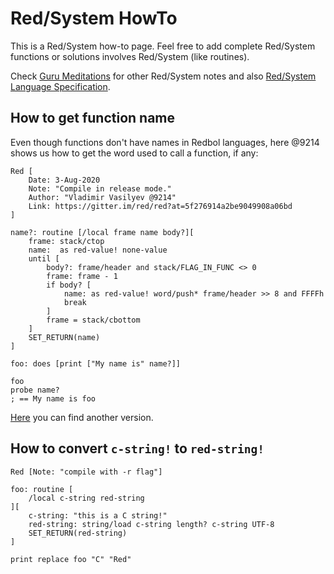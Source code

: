 # Red/System HowTo

This is a Red/System how-to page. Feel free to add complete Red/System functions or solutions involves Red/System (like routines).

Check [Guru Meditations](https://github.com/red/red/wiki/%5BDOC%5D-Guru-Meditations) for other Red/System notes and also [Red/System Language Specification](https://static.red-lang.org/red-system-specs.html).

## How to get function name

Even though functions don't have names in Redbol languages, here @9214 shows us how to get the word used to call a function, if any:

```red
Red [
    Date: 3-Aug-2020
    Note: "Compile in release mode."
    Author: "Vladimir Vasilyev @9214"
    Link: https://gitter.im/red/red?at=5f276914a2be9049908a06bd
]

name?: routine [/local frame name body?][
    frame: stack/ctop
    name:  as red-value! none-value
    until [
        body?: frame/header and stack/FLAG_IN_FUNC <> 0
        frame: frame - 1
        if body? [
            name: as red-value! word/push* frame/header >> 8 and FFFFh
            break
        ]
        frame = stack/cbottom
    ]
    SET_RETURN(name)
]

foo: does [print ["My name is" name?]]

foo
probe name?
; == My name is foo
```

[Here](https://gitter.im/red/red?at=5f271d5cb9bc40357bb25be8) you can find another version.

## How to convert `c-string!` to `red-string!`

```
Red [Note: "compile with -r flag"]

foo: routine [
    /local c-string red-string
][
    c-string: "this is a C string!"
    red-string: string/load c-string length? c-string UTF-8
    SET_RETURN(red-string)
]

print replace foo "C" "Red"
```
